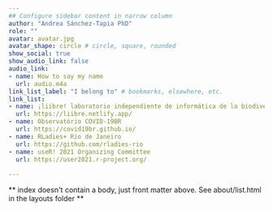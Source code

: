 ```yaml
---
## Configure sidebar content in narrow column
author: "Andrea Sánchez-Tapia PhD"
role: ""
avatar: avatar.jpg
avatar_shape: circle # circle, square, rounded
show_social: true
show_audio_link: false
audio_link: 
- name: How to say my name
  url: audio.m4a
link_list_label: "I belong to" # bookmarks, elsewhere, etc.
link_list:
- name: ¡liibre! laboratorio independiente de informática de la biodiversidad
  url: https://liibre.netlify.app/
- name: Observatório COVID-19BR
  url: https://covid19br.github.io/
- name: RLadies+ Rio de Janeiro
  url: https://github.com/rladies-rio
- name: useR! 2021 Organizing Committee
  url: https://user2021.r-project.org/
  
---
```


** index doesn't contain a body, just front matter above.
See about/list.html in the layouts folder **
